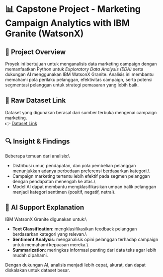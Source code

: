 # 📊 Capstone Project - Marketing Campaign Analytics with IBM Granite (WatsonX)

## 📌 Project Overview

Proyek ini bertujuan untuk menganalisis data marketing campaign dengan
memanfaatkan Python untuk *Exploratory Data Analysis (EDA)* serta
dukungan AI menggunakan IBM WatsonX Granite. Analisis ini membantu
memahami pola perilaku pelanggan, efektivitas campaign, serta potensi
segmentasi pelanggan untuk strategi pemasaran yang lebih baik.

## 📂 Raw Dataset Link

Dataset yang digunakan berasal dari sumber terbuka mengenai campaign
marketing.\
👉 [Dataset Link](PASTE-DATASET-LINK-DI-SINI)

## 🔍 Insight & Findings

Beberapa temuan dari analisis:\
- Distribusi umur, pendapatan, dan pola pembelian pelanggan menunjukkan
adanya perbedaan preferensi berdasarkan kategori.\
- Campaign marketing tertentu lebih efektif pada segmen pelanggan dengan
pendapatan menengah ke atas.\
- Model AI dapat membantu mengklasifikasikan umpan balik pelanggan
menjadi kategori sentimen (positif, negatif, netral).

## 🤖 AI Support Explanation

IBM WatsonX Granite digunakan untuk:\
- **Text Classification**: mengklasifikasikan feedback pelanggan
berdasarkan kategori yang relevan.\
- **Sentiment Analysis**: menganalisis opini pelanggan terhadap campaign
untuk memahami kepuasan mereka.\
- **Summarization**: meringkas informasi penting dari data teks agar
lebih mudah dipahami.

Dengan dukungan AI, analisis menjadi lebih cepat, akurat, dan dapat
diskalakan untuk dataset besar.
